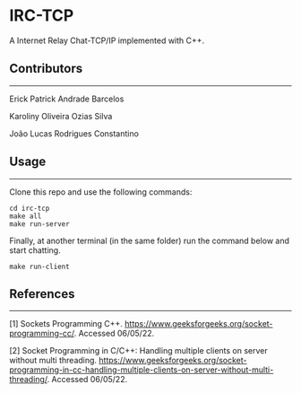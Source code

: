 # IRC-TCP
A Internet Relay Chat-TCP/IP implemented with C++.

## Contributors
---
Erick Patrick Andrade Barcelos

Karoliny Oliveira Ozias Silva

João Lucas Rodrigues Constantino

## Usage
---
Clone this repo and use the following commands:

```
cd irc-tcp 
make all
make run-server
```

Finally, at another terminal (in the same folder) run the command below and start chatting.
```
make run-client
```
## References
---
[1] Sockets Programming C++. <https://www.geeksforgeeks.org/socket-programming-cc/>. Accessed 06/05/22.

[2] Socket Programming in C/C++: Handling multiple clients on server without multi threading. <https://www.geeksforgeeks.org/socket-programming-in-cc-handling-multiple-clients-on-server-without-multi-threading/>. Accessed 06/05/22.
